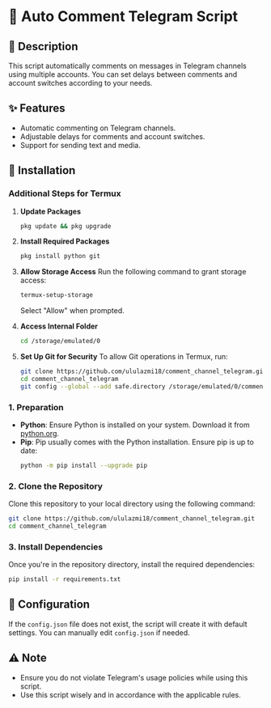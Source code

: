 # 🌟 Auto Comment Telegram Script

## 📖 Description

This script automatically comments on messages in Telegram channels using multiple accounts. You can set delays between comments and account switches according to your needs.

## ✨ Features

- Automatic commenting on Telegram channels.
- Adjustable delays for comments and account switches.
- Support for sending text and media.

## 🚀 Installation

### Additional Steps for Termux
  
  1. **Update Packages**
     ```bash
     pkg update && pkg upgrade
     ```
  
  2. **Install Required Packages**
     ```bash
     pkg install python git
     ```
  
  3. **Allow Storage Access**
     Run the following command to grant storage access:
     ```bash
     termux-setup-storage
     ```
     Select "Allow" when prompted.
  
  4. **Access Internal Folder**
     ```bash
     cd /storage/emulated/0
     ```
  
  5. **Set Up Git for Security**
     To allow Git operations in Termux, run:
     ```bash
     git clone https://github.com/ululazmi18/comment_channel_telegram.git
     cd comment_channel_telegram
     git config --global --add safe.directory /storage/emulated/0/comment_channel_telegram
     ```

### 1. Preparation

- **Python**: Ensure Python is installed on your system. Download it from [python.org](https://www.python.org/downloads/).
- **Pip**: Pip usually comes with the Python installation. Ensure pip is up to date:
  ```bash
  python -m pip install --upgrade pip
  ```

### 2. Clone the Repository

Clone this repository to your local directory using the following command:

```bash
git clone https://github.com/ululazmi18/comment_channel_telegram.git
cd comment_channel_telegram
```

### 3. Install Dependencies

Once you're in the repository directory, install the required dependencies:

```bash
pip install -r requirements.txt
```

## 🔧 Configuration

If the `config.json` file does not exist, the script will create it with default settings. You can manually edit `config.json` if needed.

## ⚠️ Note

- Ensure you do not violate Telegram's usage policies while using this script.
- Use this script wisely and in accordance with the applicable rules.
